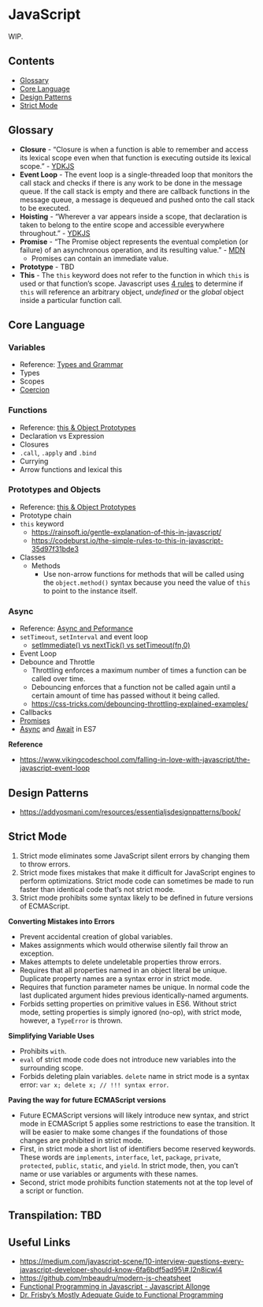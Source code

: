JavaScript
==========

WIP.

Contents
--------

-   [Glossary](#glossary)
-   [Core Language](#core-language)
-   [Design Patterns](#design-patterns)
-   [Strict Mode](#strict-mode)

Glossary
--------

-   **Closure** - “Closure is when a function is able to remember and access its lexical scope even when that function is executing outside its lexical scope.” - [YDKJS](https://github.com/getify/You-Dont-Know-JS/blob/master/scope%20%26%20closures/ch5.md)
-   **Event Loop** - The event loop is a single-threaded loop that monitors the call stack and checks if there is any work to be done in the message queue. If the call stack is empty and there are callback functions in the message queue, a message is dequeued and pushed onto the call stack to be executed.
-   **Hoisting** - “Wherever a var appears inside a scope, that declaration is taken to belong to the entire scope and accessible everywhere throughout.” - [YDKJS](https://github.com/getify/You-Dont-Know-JS/blob/master/up%20%26%20going/ch2.md#hoisting)
-   **Promise** - “The Promise object represents the eventual completion (or failure) of an asynchronous operation, and its resulting value.” - [MDN](https://developer.mozilla.org/en-US/docs/Web/JavaScript/Reference/Global_Objects/Promise)
    -   Promises can contain an immediate value.
-   **Prototype** - TBD
-   **This** - The `this` keyword does not refer to the function in which `this` is used or that function’s scope. Javascript uses [4 rules](https://github.com/getify/You-Dont-Know-JS/blob/master/this%20%26%20object%20prototypes/ch2.md#determining-this) to determine if `this` will reference an arbitrary object, *undefined* or the *global* object inside a particular function call.

Core Language
-------------

### Variables

-   Reference: [Types and Grammar](https://github.com/getify/You-Dont-Know-JS/blob/master/types%20%26%20grammar/ch1.md)
-   Types
-   Scopes
-   [Coercion](https://github.com/getify/You-Dont-Know-JS/blob/master/up%20%26%20going/ch2.md#coercion)

### Functions

-   Reference: [this & Object Prototypes](https://github.com/getify/You-Dont-Know-JS/blob/master/scope%20%26%20closures/ch3.md)
-   Declaration vs Expression
-   Closures
-   `.call`, `.apply` and `.bind`
-   Currying
-   Arrow functions and lexical this

### Prototypes and Objects

-   Reference: [this & Object Prototypes](https://github.com/getify/You-Dont-Know-JS/blob/master/scope%20&%20closures/README.md#you-dont-know-js-scope--closures)
-   Prototype chain
-   `this` keyword
    -   https://rainsoft.io/gentle-explanation-of-this-in-javascript/
    -   https://codeburst.io/the-simple-rules-to-this-in-javascript-35d97f31bde3
-   Classes
    -   Methods
        -   Use non-arrow functions for methods that will be called using the `object.method()` syntax because you need the value of `this` to point to the instance itself.

### Async

-   Reference: [Async and Peformance](https://github.com/getify/You-Dont-Know-JS/blob/master/async%20&%20performance/README.md#you-dont-know-js-async--performance)
-   `setTimeout`, `setInterval` and event loop
    -   [setImmediate() vs nextTick() vs setTimeout(fn,0)](http://voidcanvas.com/setimmediate-vs-nexttick-vs-settimeout/)
-   Event Loop
-   Debounce and Throttle
    -   Throttling enforces a maximum number of times a function can be called over time.
    -   Debouncing enforces that a function not be called again until a certain amount of time has passed without it being called.
    -   https://css-tricks.com/debouncing-throttling-explained-examples/
-   Callbacks
-   [Promises](https://developer.mozilla.org/en-US/docs/Web/JavaScript/Reference/Global_Objects/Promise)
-   [Async](https://developer.mozilla.org/en-US/docs/Web/JavaScript/Reference/Statements/async_function) and [Await](https://developer.mozilla.org/en-US/docs/Web/JavaScript/Reference/Operators/await) in ES7

**Reference**

-   https://www.vikingcodeschool.com/falling-in-love-with-javascript/the-javascript-event-loop

Design Patterns
---------------

-   https://addyosmani.com/resources/essentialjsdesignpatterns/book/

Strict Mode
-----------

1.  Strict mode eliminates some JavaScript silent errors by changing them to throw errors.
2.  Strict mode fixes mistakes that make it difficult for JavaScript engines to perform optimizations. Strict mode code can sometimes be made to run faster than identical code that’s not strict mode.
3.  Strict mode prohibits some syntax likely to be defined in future versions of ECMAScript.

**Converting Mistakes into Errors**

-   Prevent accidental creation of global variables.
-   Makes assignments which would otherwise silently fail throw an exception.
-   Makes attempts to delete undeletable properties throw errors.
-   Requires that all properties named in an object literal be unique. Duplicate property names are a syntax error in strict mode.
-   Requires that function parameter names be unique. In normal code the last duplicated argument hides previous identically-named arguments.
-   Forbids setting properties on primitive values in ES6. Without strict mode, setting properties is simply ignored (no-op), with strict mode, however, a `TypeError` is thrown.

**Simplifying Variable Uses**

-   Prohibits `with`.
-   `eval` of strict mode code does not introduce new variables into the surrounding scope.
-   Forbids deleting plain variables. `delete` name in strict mode is a syntax error: `var x; delete x; // !!! syntax error`.

**Paving the way for future ECMAScript versions**

-   Future ECMAScript versions will likely introduce new syntax, and strict mode in ECMAScript 5 applies some restrictions to ease the transition. It will be easier to make some changes if the foundations of those changes are prohibited in strict mode.
-   First, in strict mode a short list of identifiers become reserved keywords. These words are `implements`, `interface`, `let`, `package`, `private`, `protected`, `public`, `static`, and `yield`. In strict mode, then, you can’t name or use variables or arguments with these names.
-   Second, strict mode prohibits function statements not at the top level of a script or function.

Transpilation: TBD
------------------

Useful Links
------------

-   https://medium.com/javascript-scene/10-interview-questions-every-javascript-developer-should-know-6fa6bdf5ad95\#.l2n8icwl4
-   https://github.com/mbeaudru/modern-js-cheatsheet
-   [Functional Programming in Javascript - Javascript Allonge](https://leanpub.com/javascriptallongesix/read)
-   [Dr. Frisby’s Mostly Adequate Guide to Functional Programming](https://drboolean.gitbooks.io/mostly-adequate-guide/content/)
